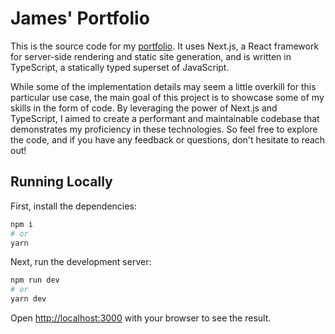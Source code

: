 # James' Portfolio

This is the source code for my [portfolio](https://www.jameskbecker.com/). It uses Next.js, a React framework for server-side rendering and static site generation, and is written in TypeScript, a statically typed superset of JavaScript.

While some of the implementation details may seem a little overkill for this particular use case, the main goal of this project is to showcase some of my skills in the form of code. By leveraging the power of Next.js and TypeScript, I aimed to create a performant and maintainable codebase that demonstrates my proficiency in these technologies. So feel free to explore the code, and if you have any feedback or questions, don't hesitate to reach out!

## Running Locally

First, install the dependencies:

```bash
npm i
# or
yarn
```

Next, run the development server:

```bash
npm run dev
# or
yarn dev
```

Open [http://localhost:3000](http://localhost:3000) with your browser to see the result.

